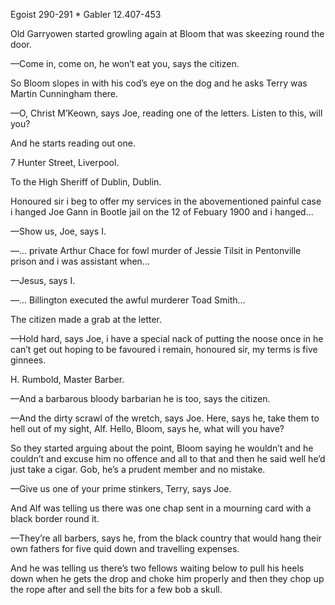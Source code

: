Egoist 290-291 * Gabler 12.407-453

Old Garryowen started growling again at Bloom that was skeezing round the door.

—Come in, come on, he won’t eat you, says the citizen.

So Bloom slopes in with his cod’s eye on the dog and he asks Terry was Martin Cunningham there.

—O, Christ M’Keown, says Joe, reading one of the letters. Listen to this, will you?

And he starts reading out one.

7 Hunter Street,
Liverpool.

To the High Sheriff of Dublin,
            Dublin.

Honoured sir i beg to offer my services in the abovementioned painful case i hanged Joe Gann in Bootle jail on the 12 of Febuary 1900 and i hanged...

—Show us, Joe, says I.

—... private Arthur Chace for fowl murder of Jessie Tilsit in Pentonville prison and i was assistant when...

—Jesus, says I.

—... Billington executed the awful murderer Toad Smith...

The citizen made a grab at the letter.

—Hold hard, says Joe, i have a special nack of putting the noose once in he can’t get out hoping to be favoured i remain, honoured sir, my terms is five ginnees.

H. Rumbold,
            Master Barber.

—And a barbarous bloody barbarian he is too, says the citizen.

—And the dirty scrawl of the wretch, says Joe. Here, says he, take them to hell out of my sight, Alf. Hello, Bloom, says he, what will you have?

So they started arguing about the point, Bloom saying he wouldn’t and he couldn’t and excuse him no offence and all to that and then he said well he’d just take a cigar. Gob, he’s a prudent member and no mistake.

—Give us one of your prime stinkers, Terry, says Joe.

And Alf was telling us there was one chap sent in a mourning card with a black border round it.

—They’re all barbers, says he, from the black country that would hang their own fathers for five quid down and travelling expenses.

And he was telling us there’s two fellows waiting below to pull his heels down when he gets the drop and choke him properly and then they chop up the rope after and sell the bits for a few bob a skull.

